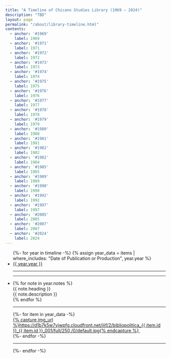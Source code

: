 ```yaml
---
title: "A Timeline of Chicano Studies Library (1969 – 2024)"
description: "TBD"
layout: page
permalink: "/about/library-timeline.html"
contents:
  - anchor: '#1969'
    label: 1969
  - anchor: '#1971'
    label: 1971
  - anchor: '#1972'
    label: 1972
  - anchor: '#1973'
    label: 1973
  - anchor: '#1974'
    label: 1974
  - anchor: '#1975'
    label: 1975
  - anchor: '#1976'
    label: 1976
  - anchor: '#1977'
    label: 1977
  - anchor: '#1978'
    label: 1978
  - anchor: '#1979'
    label: 1979
  - anchor: '#1980'
    label: 1980
  - anchor: '#1981'
    label: 1981
  - anchor: '#1982'
    label: 1982
  - anchor: '#1982'
    label: 1984
  - anchor: '#1985'
    label: 1985
  - anchor: '#1989'
    label: 1989
  - anchor: '#1990'
    label: 1990
  - anchor: '#1992'
    label: 1992
  - anchor: '#1997'
    label: 1997
  - anchor: '#2005'
    label: 2005
  - anchor: '#2007'
    label: 2007
  - anchor: '#2024'
    label: 2024
---
```


<ul class="not-prose timeline timeline-snap-icon mx-4 max-md:timeline-compact timeline-vertical w-full">
  {%- for year in timeline -%}
  {% assign year_data = items | where_includes: "Date of Publication or Production", year.year %}
  <li>
    <div class="timeline-middle my-2">
      <a class="font-sans text-accent hover:text-base-content border-b border-accent hover:border-base-content" href="#{{ year.year }}" id="{{ year.year }}">
        <time>{{ year.year }}</time>
      </a>
    </div>
    <hr/>
  </li>
  <li>
    <hr/>
    <div class="timeline-start md:text-end md:mr-6 ml-6 md:ml-0 mb-6">
      {% for note in year.notes %}
        <div class="mb-10 max-w-96">
          <div class="block text-xl font-black mb-1 break-words">
            {{ note.heading }}
          </div>
          <div class="font-serif break-words">{{ note.description }}</div>
        </div>
      {% endfor %}
    </div>
    <hr/>
    <div class="timeline-end md:text-left ml-6 mb-6">
      <div class="md:mr-12 columns-4 lg:columns-5 gap-x-2">
        {%- for item in year_data -%}
        <div class="mb-2">
          <a href="{{ '/item/'| append: item.id | url }}" class="block tooltip tooltip-bottom" data-tip="{{ item.label | escape | truncatewords: 4, '...' }}">
            {% capture img_url %}https://d1b7k5w7yjwpfg.cloudfront.net/iiif/2/bibliopolitica_{{ item.id }}_{{ item.id }}_001/full/250,/0/default.jpg{% endcapture %}
            <img src="{{ img_url }}" alt="">
          </a>
        </div>
        {%- endfor -%}
      </div>
    </div>
    <hr/>
  </li>
  {%- endfor -%}
</ul>
